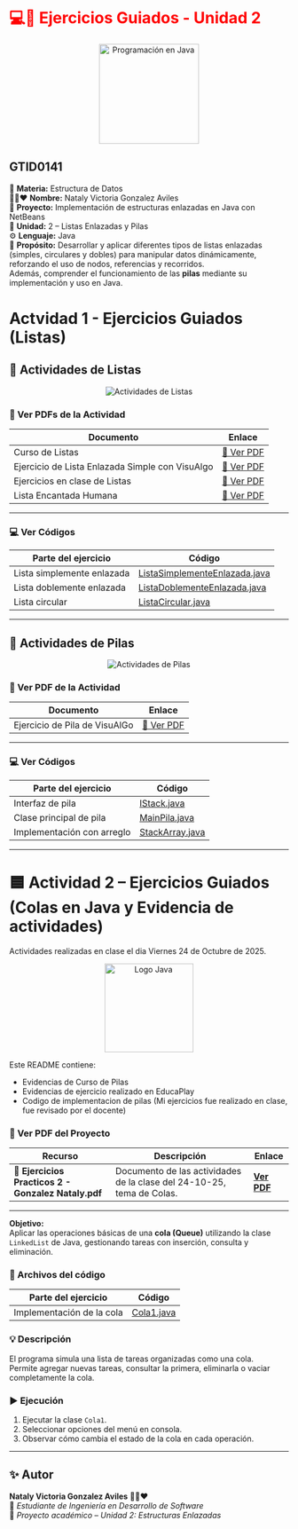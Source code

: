 <h1 style="color:red;">💻🔗 Ejercicios Guiados - Unidad 2</h1>

<p align="center">
  <img src="https://cdn-icons-png.flaticon.com/512/2721/2721292.png" alt="Programación en Java" width="180">
</p>

## GTID0141

📘 **Materia:** Estructura de Datos  
👩‍💻❤️ **Nombre:** Nataly Victoria Gonzalez Aviles  
🏫 **Proyecto:** Implementación de estructuras enlazadas en Java con NetBeans  
📅 **Unidad:** 2 – Listas Enlazadas y Pilas  
⚙️ **Lenguaje:** Java  
🧠 **Propósito:** Desarrollar y aplicar diferentes tipos de listas enlazadas (simples, circulares y dobles) para manipular datos dinámicamente, reforzando el uso de nodos, referencias y recorridos.  
Además, comprender el funcionamiento de las **pilas** mediante su implementación y uso en Java.


# Actvidad 1 - Ejercicios Guiados (Listas)
## 🧾 Actividades de Listas

<p align="center">
  <img src="https://img.shields.io/badge/📚%20Ejercicios%20Guiados%20de%20Listas-blue?style=for-the-badge" alt="Actividades de Listas">
</p>

### 📄 Ver PDFs de la Actividad

| Documento | Enlace |
| ---------- | ------- |
| Curso de Listas | [📘 Ver PDF](EjerciciosGuiadosListas/Curso%20de%20Listas.pdf) |
| Ejercicio de Lista Enlazada Simple con VisuAlgo | [📘 Ver PDF](EjerciciosGuiadosListas/Ejercicio%20de%20Lista%20Enlazada%20Simple%20con%20VisuAlgo.pdf) |
| Ejercicios en clase de Listas | [📘 Ver PDF](EjerciciosGuiadosListas/Ejercicios%20en%20clase%20de%20Listas.pdf) |
| Lista Encantada Humana | [📘 Ver PDF](EjerciciosGuiadosListas/ListaEncantadaHumana.pdf) |

---

### 💻 Ver Códigos

| Parte del ejercicio | Código |
| -------------------- | ------- |
| Lista simplemente enlazada | [ListaSimplementeEnlazada.java](ListaSimplementeEnlazada.java) |
| Lista doblemente enlazada | [ListaDoblementeEnlazada.java](ListaDoblementeEnlazada.java) |
| Lista circular | [ListaCircular.java](ListaCircular.java) |

---
## 🧩 Actividades de Pilas

<p align="center">
  <img src="https://img.shields.io/badge/🧱%20Ejercicios%20Guiados%20de%20Pilas-orange?style=for-the-badge" alt="Actividades de Pilas">
</p>

### 📄 Ver PDF de la Actividad

| Documento | Enlace |
| ---------- | ------- |
| Ejercicio de Pila de VisuAlGo | [📘 Ver PDF](EjerciciosGuiadasPilas/Ejercicio%20de%20Pila%20de%20VisuAlGo.pdf) |

---

### 💻 Ver Códigos

| Parte del ejercicio | Código |
| -------------------- | ------- |
| Interfaz de pila | [IStack.java](IStack.java) |
| Clase principal de pila | [MainPila.java](MainPila.java) |
| Implementación con arreglo | [StackArray.java](StackArray.java) |




---


# 🟦 Actividad 2 – Ejercicios Guiados (Colas en Java y Evidencia de actividades)
Actividades realizadas en clase el dia Viernes 24 de Octubre de 2025.

<p align="center">
  <img src="https://cdn-icons-png.flaticon.com/512/226/226777.png" alt="Logo Java" width="160">
</p>

Este README contiene:
- Evidencias de Curso de Pilas
- Evidencias de ejercicio realizado en EducaPlay
- Codigo de implementacion de pilas (Mi ejercicios fue realizado en clase, fue revisado por el docente)

### 📄 Ver PDF del Proyecto

| Recurso | Descripción | Enlace |
|---------|------------|-------|
| 📘 **Ejercicios Practicos 2 - Gonzalez Nataly.pdf** | Documento de las actividades de la clase del 24-10-25, tema de Colas. | [**Ver PDF**](EjerciciosPracticos2-GonzalezNataly.pdf) |

---


**Objetivo:**  
Aplicar las operaciones básicas de una **cola (Queue)** utilizando la clase `LinkedList` de Java, gestionando tareas con inserción, consulta y eliminación.

### 📂 Archivos del código

| Parte del ejercicio | Código                        |
| -------------------- | ----------------------------- |
| Implementación de la cola | [Cola1.java](Cola1.java) |

### 💡 Descripción

El programa simula una lista de tareas organizadas como una cola.  
Permite agregar nuevas tareas, consultar la primera, eliminarla o vaciar completamente la cola.

### ▶️ Ejecución

1. Ejecutar la clase `Cola1`.  
2. Seleccionar opciones del menú en consola.  
3. Observar cómo cambia el estado de la cola en cada operación.

---

## ✨ Autor

**Nataly Victoria Gonzalez Aviles** 👩‍💻❤️  
📍 *Estudiante de Ingeniería en Desarrollo de Software*  
📧 *Proyecto académico – Unidad 2: Estructuras Enlazadas*

